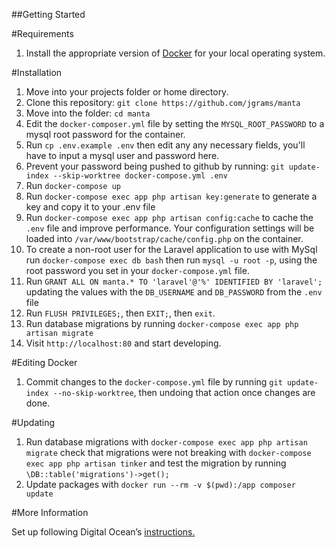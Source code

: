 ##Getting Started

#Requirements

1. Install the appropriate version of [Docker](https://docs.docker.com/install) for your local operating system.

#Installation
1. Move into your projects folder or home directory.
1. Clone this repository: `git clone https://github.com/jgrams/manta`
1. Move into the folder: `cd manta`
1. Edit the `docker-composer.yml` file by setting the `MYSQL_ROOT_PASSWORD` to a mysql root password for the container.
1. Run `cp .env.example .env` then edit any any necessary fields, you'll have to input a mysql user and password here. 
1. Prevent your password being pushed to github by running: `git update-index --skip-worktree docker-compose.yml .env`
1. Run `docker-compose up`
1. Run `docker-compose exec app php artisan key:generate` to generate a key and copy it to your .env file
1. Run `docker-compose exec app php artisan config:cache` to cache the `.env` file and improve performance. Your configuration settings will be loaded into `/var/www/bootstrap/cache/config.php` on the container.
1. To create a non-root user for the Laravel application to use with MySql run `docker-compose exec db bash` then run `mysql -u root -p`, using the root password you set in your `docker-compose.yml` file.
1. Run `GRANT ALL ON manta.* TO 'laravel'@'%' IDENTIFIED BY 'laravel';` updating the values with the `DB_USERNAME` and `DB_PASSWORD` from the `.env`
 file
1. Run `FLUSH PRIVILEGES;`, then `EXIT;`, then `exit`.
1. Run database migrations by running `docker-compose exec app php artisan migrate` 
1. Visit `http://localhost:80` and start developing.

#Editing Docker

1. Commit changes to the `docker-compose.yml` file by running `git update-index --no-skip-worktree`, then undoing that action once changes are done.

#Updating

1. Run database migrations with `docker-compose exec app php artisan migrate` check that migrations were not breaking with `docker-compose exec app php artisan tinker` and test the migration by running `\DB::table('migrations')->get();`
1. Update packages with `docker run --rm -v $(pwd):/app composer update`

#More Information

Set up following Digital Ocean’s [instructions.](https://www.digitalocean.com/community/tutorials/how-to-set-up-laravel-nginx-and-mysql-with-docker-compose)
